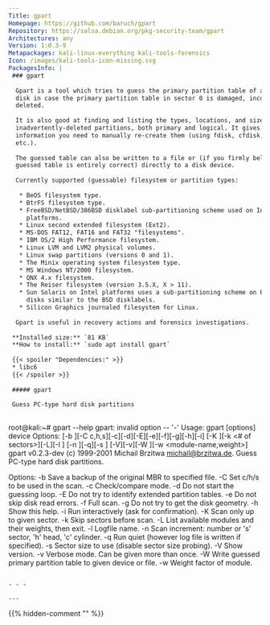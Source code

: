 ```yaml
---
Title: gpart
Homepage: https://github.com/baruch/gpart
Repository: https://salsa.debian.org/pkg-security-team/gpart
Architectures: any
Version: 1:0.3-9
Metapackages: kali-linux-everything kali-tools-forensics 
Icon: /images/kali-tools-icon-missing.svg
PackagesInfo: |
 ### gpart
 
  Gpart is a tool which tries to guess the primary partition table of a PC-type
  disk in case the primary partition table in sector 0 is damaged, incorrect or
  deleted.
   
  It is also good at finding and listing the types, locations, and sizes of
  inadvertently-deleted partitions, both primary and logical. It gives you the
  information you need to manually re-create them (using fdisk, cfdisk, sfdisk,
  etc.).
   
  The guessed table can also be written to a file or (if you firmly believe the
  guessed table is entirely correct) directly to a disk device.
   
  Currently supported (guessable) filesystem or partition types:
   
   * BeOS filesystem type.
   * BtrFS filesystem type.
   * FreeBSD/NetBSD/386BSD disklabel sub-partitioning scheme used on Intel
     platforms.
   * Linux second extended filesystem (Ext2).
   * MS-DOS FAT12, FAT16 and FAT32 "filesystems".
   * IBM OS/2 High Performance filesystem.
   * Linux LVM and LVM2 physical volumes.
   * Linux swap partitions (versions 0 and 1).
   * The Minix operating system filesystem type.
   * MS Windows NT/2000 filesystem.
   * QNX 4.x filesystem.
   * The Reiser filesystem (version 3.5.X, X > 11).
   * Sun Solaris on Intel platforms uses a sub-partitioning scheme on PC hard
     disks similar to the BSD disklabels.
   * Silicon Graphics journaled filesystem for Linux.
   
  Gpart is useful in recovery actions and forensics investigations.
 
 **Installed size:** `81 KB`  
 **How to install:** `sudo apt install gpart`  
 
 {{< spoiler "Dependencies:" >}}
 * libc6 
 {{< /spoiler >}}
 
 ##### gpart
 
 Guess PC-type hard disk partitions
 
 ```
 root@kali:~# gpart --help
 gpart: invalid option -- '-'
 Usage: gpart [options] device
 Options: [-b <backup MBR>][-C c,h,s][-c][-d][-E][-e][-f][-g][-h][-i]
          [-K <last sector>][-k <# of sectors>][-L][-l <log file>]
          [-n <increment>][-q][-s <sector-size>]
          [-V][-v][-W <device>][-w <module-name,weight>]
 gpart v0.2.3-dev (c) 1999-2001 Michail Brzitwa <michail@brzitwa.de>.
 Guess PC-type hard disk partitions.
 
 Options:
  -b  Save a backup of the original MBR to specified file.
  -C  Set c/h/s to be used in the scan.
  -c  Check/compare mode.
  -d  Do not start the guessing loop.
  -E  Do not try to identify extended partition tables.
  -e  Do not skip disk read errors.
  -f  Full scan.
  -g  Do not try to get the disk geometry.
  -h  Show this help.
  -i  Run interactively (ask for confirmation).
  -K  Scan only up to given sector.
  -k  Skip sectors before scan.
  -L  List available modules and their weights, then exit.
  -l  Logfile name.
  -n  Scan increment: number or 's' sector, 'h' head, 'c' cylinder.
  -q  Run quiet (however log file is written if specified).
  -s  Sector size to use (disable sector size probing).
  -V  Show version.
  -v  Verbose mode. Can be given more than once.
  -W  Write guessed primary partition table to given device or file.
  -w  Weight factor of module.
 
 ```
 
 - - -
 
---
```

{{% hidden-comment "<!--Do not edit anything above this line-->" %}}
